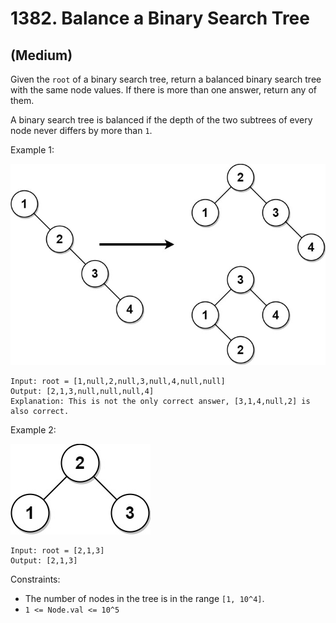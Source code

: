 # 1382. Balance a Binary Search Tree
## (Medium)

Given the `root` of a binary search tree, return a balanced binary search tree with the same node values. If there is more than one answer, return any of them.

A binary search tree is balanced if the depth of the two subtrees of every node never differs by more than `1`.
 

Example 1:

![alt text](image.png)

```
Input: root = [1,null,2,null,3,null,4,null,null]
Output: [2,1,3,null,null,null,4]
Explanation: This is not the only correct answer, [3,1,4,null,2] is also correct.
```

Example 2:

![alt text](image-1.png)

```
Input: root = [2,1,3]
Output: [2,1,3]
```

Constraints:

- The number of nodes in the tree is in the range `[1, 10^4]`.
- `1 <= Node.val <= 10^5`